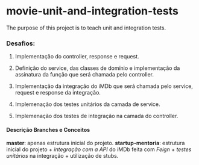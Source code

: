 # movie-unit-and-integration-tests
The purpose of this project is to teach unit and integration tests.


### Desafios:

1. Implementação do controller, response e request.

2. Definição do service, das classes de domínio e implementação da assinatura da função que será chamada pelo controller.

3. Implementação da integração do iMDb que será chamada pelo service, request e response da integração.

4. Implemenação dos testes unitários da camada de service.

5. Implemenação dos testes de integração na camada do controller.

#### Descrição Branches e Conceitos
**master**: apenas estrutura inicial do projeto.
**startup-mentoria**: estrutura inicial do projeto + *integração com a API* do iMDb feita com *Feign* + *testes unitários* na integração + utilização de stubs.